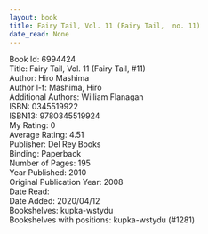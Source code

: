 ```yaml
---
layout: book
title: Fairy Tail, Vol. 11 (Fairy Tail,  no. 11)
date_read: None
---
```


Book Id: 6994424<br />
Title: Fairy Tail, Vol. 11 (Fairy Tail, #11)<br />
Author: Hiro Mashima<br />
Author l-f: Mashima, Hiro<br />
Additional Authors: William Flanagan<br />
ISBN: 0345519922<br />
ISBN13: 9780345519924<br />
My Rating: 0<br />
Average Rating: 4.51<br />
Publisher: Del Rey Books<br />
Binding: Paperback<br />
Number of Pages: 195<br />
Year Published: 2010<br />
Original Publication Year: 2008<br />
Date Read: <br />
Date Added: 2020/04/12<br />
Bookshelves: kupka-wstydu<br />
Bookshelves with positions: kupka-wstydu (#1281)<br />

